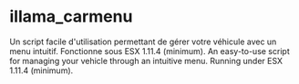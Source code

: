 # illama_carmenu
 Un script facile d'utilisation permettant de gérer votre véhicule avec un menu intuitif. Fonctionne sous ESX 1.11.4 (minimum). An easy-to-use script for managing your vehicle through an intuitive menu. Running under ESX 1.11.4 (minimum).
